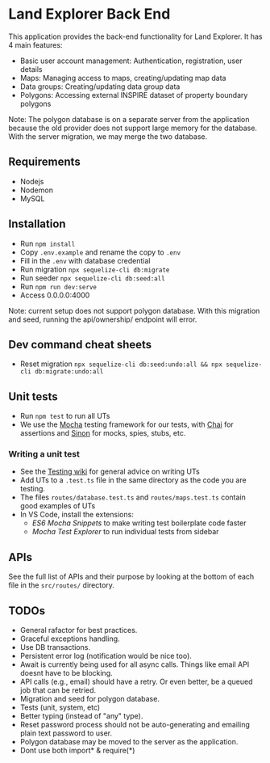# Land Explorer Back End

This application provides the back-end functionality for Land Explorer. It has 4 main features:
 - Basic user account management: Authentication, registration, user details
 - Maps: Managing access to maps, creating/updating map data
 - Data groups: Creating/updating data group data
 - Polygons: Accessing external INSPIRE dataset of property boundary polygons
 
 Note: The polygon database is on a separate server from the application because the old provider does not support large memory for the database. With the server migration, we may merge the two database.


## Requirements

 - Nodejs
 - Nodemon
 - MySQL

## Installation

 - Run `npm install`
 - Copy `.env.example` and rename the copy to `.env`
 - Fill in the `.env` with database credential
 - Run migration `npx sequelize-cli db:migrate`
 - Run seeder `npx sequelize-cli db:seed:all`
 - Run `npm run dev:serve`
 - Access 0.0.0.0:4000

Note: current setup does not support polygon database.
With this migration and seed, running the api/ownership/ endpoint will error.

## Dev command cheat sheets

 - Reset migration `npx sequelize-cli db:seed:undo:all && npx sequelize-cli db:migrate:undo:all`

## Unit tests

 - Run `npm test` to run all UTs
 - We use the [Mocha](https://mochajs.org/) testing framework for our tests, with [Chai](https://www.chaijs.com/) for assertions and [Sinon](https://sinonjs.org/) for mocks, spies, stubs, etc.

### Writing a unit test
 - See the [Testing wiki](https://github.com/DigitalCommons/land-explorer-front-end/wiki/Testing#unit-tests) for general advice on writing UTs
 - Add UTs to a `.test.ts` file in the same directory as the code you are testing.
 - The files `routes/database.test.ts` and `routes/maps.test.ts` contain good examples of UTs
 - In VS Code, install the extensions:
   - _ES6 Mocha Snippets_ to make writing test boilerplate code faster
   - _Mocha Test Explorer_ to run individual tests from sidebar

## APIs

See the full list of APIs and their purpose by looking at the bottom of each file in the `src/routes/` directory.

## TODOs

- General rafactor for best practices.
- Graceful exceptions handling.
- Use DB transactions.
- Persistent error log (notification would be nice too).
- Await is currently being used for all async calls. Things like email API doesnt have to be blocking. 
- API calls (e.g., email) should have a retry. Or even better, be a queued job that can be retried.
- Migration and seed for polygon database.
- Tests (unit, system, etc)
- Better typing (instead of "any" type).
- Reset password process should not be auto-generating and emailing plain text password to user. 
- Polygon database may be moved to the server as the application.
- Dont use both import* & require(*)
